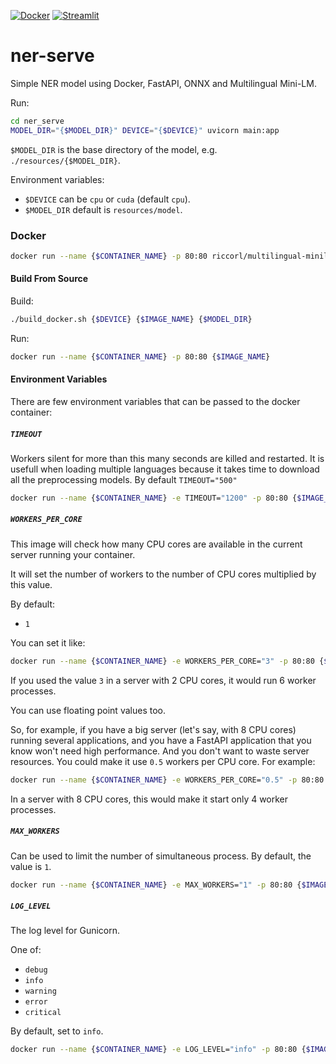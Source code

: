[![Docker](https://img.shields.io/static/v1?style=for-the-badge&message=Docker&color=2496ED&logo=Docker&logoColor=FFFFFF&label=)](https://hub.docker.com/r/riccorl/multilingual-minilm-ner)
[![Streamlit](https://img.shields.io/static/v1?style=for-the-badge&message=Streamlit&color=FF4B4B&logo=Streamlit&logoColor=FFFFFF&label=)](https://ner-serve-streamlit.herokuapp.com/)

# ner-serve

Simple NER model using Docker, FastAPI, ONNX and Multilingual Mini-LM.

Run:

```bash
cd ner_serve
MODEL_DIR="{$MODEL_DIR}" DEVICE="{$DEVICE}" uvicorn main:app
```

`$MODEL_DIR` is the base directory of the model, e.g. `./resources/{$MODEL_DIR}`.  

Environment variables:
- `$DEVICE` can be `cpu` or `cuda` (default `cpu`).
- `$MODEL_DIR` default is `resources/model`.

### Docker

```bash
docker run --name {$CONTAINER_NAME} -p 80:80 riccorl/multilingual-minilm-ner
```

#### Build From Source

Build:

```bash
./build_docker.sh {$DEVICE} {$IMAGE_NAME} {$MODEL_DIR}
```

Run:

```bash
docker run --name {$CONTAINER_NAME} -p 80:80 {$IMAGE_NAME}
```

#### Environment Variables
There are few environment variables that can be passed to the docker container:

##### `TIMEOUT`

Workers silent for more than this many seconds are killed and restarted. It is usefull when loading 
multiple languages because it takes time to download all the preprocessing models.
By default `TIMEOUT="500"`

```bash
docker run --name {$CONTAINER_NAME} -e TIMEOUT="1200" -p 80:80 {$IMAGE_NAME}
```

##### `WORKERS_PER_CORE`

This image will check how many CPU cores are available in the current server running your container.

It will set the number of workers to the number of CPU cores multiplied by this value.

By default:

* `1`

You can set it like:

```bash
docker run --name {$CONTAINER_NAME} -e WORKERS_PER_CORE="3" -p 80:80 {$IMAGE_NAME}
```

If you used the value `3` in a server with 2 CPU cores, it would run 6 worker processes.

You can use floating point values too.

So, for example, if you have a big server (let's say, with 8 CPU cores) running several applications, and you
have a FastAPI application that you know won't need high performance. And you don't want to waste server 
resources. You could make it use `0.5` workers per CPU core. For example:

```bash
docker run --name {$CONTAINER_NAME} -e WORKERS_PER_CORE="0.5" -p 80:80 {$IMAGE_NAME}
```

In a server with 8 CPU cores, this would make it start only 4 worker processes.

##### `MAX_WORKERS`

Can be used to limit the number of simultaneous process. By default, the value is `1`.

```bash
docker run --name {$CONTAINER_NAME} -e MAX_WORKERS="1" -p 80:80 {$IMAGE_NAME}
```

##### `LOG_LEVEL`

The log level for Gunicorn.

One of:

* `debug`
* `info`
* `warning`
* `error`
* `critical`

By default, set to `info`.

```bash
docker run --name {$CONTAINER_NAME} -e LOG_LEVEL="info" -p 80:80 {$IMAGE_NAME}
```
